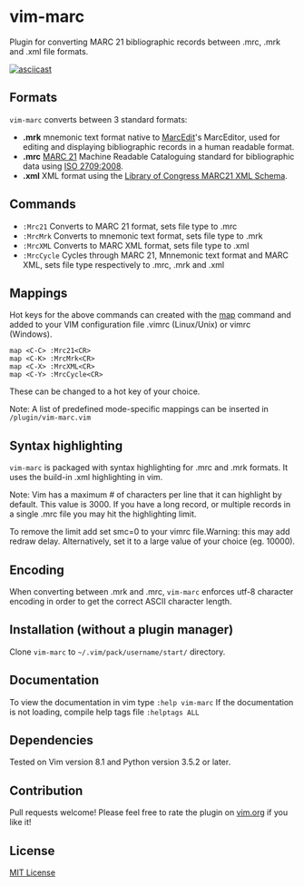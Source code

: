 # vim-marc
Plugin for converting MARC 21 bibliographic records between .mrc, .mrk and .xml file formats.

[![asciicast](https://asciinema.org/a/MgUA593GNoz1tHGAO1euIJ2oF.svg)](https://asciinema.org/a/MgUA593GNoz1tHGAO1euIJ2oF?autoplay=1&loop=1&speed=2)

## Formats
`vim-marc` converts between 3 standard formats:
- **.mrk** mnemonic text format native to [MarcEdit](https://marcedit.reeset.net/)'s MarcEditor, used for editing and displaying bibliographic records in a human readable format.
- **.mrc** [MARC 21](https://www.loc.gov/marc/bibliographic/) Machine Readable Cataloguing standard for bibliographic data using [ISO 2709:2008](https://www.iso.org/standard/41319.html).
- **.xml** XML format using the [Library of Congress MARC21 XML Schema](http://www.loc.gov/standards/marcxml/).

## Commands
- `:Mrc21`        Converts to MARC 21 format, sets file type to .mrc
- `:MrcMrk`       Converts to mnemonic text format, sets file type to .mrk
- `:MrcXML`       Converts to MARC XML format, sets file type to .xml
- `:MrcCycle`     Cycles through MARC 21, Mnnemonic text format and MARC XML, sets file type respectively to .mrc, .mrk and .xml

## Mappings
Hot keys for the above commands can created with the [map](http://vimdoc.sourceforge.net/htmldoc/map.html) command and added to your VIM configuration file .vimrc (Linux/Unix) or vimrc (Windows).

```
map <C-C> :Mrc21<CR>
map <C-K> :MrcMrk<CR>
map <C-X> :MrcXML<CR>
map <C-Y> :MrcCycle<CR>
```
These can be changed to a hot key of your choice.

Note: A list of predefined mode-specific mappings can be inserted in
`/plugin/vim-marc.vim`

## Syntax highlighting
`vim-marc` is packaged with syntax highlighting for .mrc and .mrk formats.
It uses the build-in .xml highlighting in vim.

Note: Vim has a maximum # of characters per line that it can highlight by default. This value is 3000. If you have a long record, or multiple records in a single .mrc file you may hit the highlighting limit.

To remove the limit add set smc=0 to your vimrc file.Warning: this may add redraw delay. Alternatively, set it to a large value of your choice (eg. 10000).

## Encoding
When converting between .mrk and .mrc, `vim-marc` enforces utf-8 character encoding in order to get the correct ASCII character length.

## Installation (without a plugin manager)
Clone `vim-marc` to `~/.vim/pack/username/start/` directory.

## Documentation
To view the documentation in vim type `:help vim-marc`
If the documentation is not loading, compile help tags file `:helptags ALL`

## Dependencies
Tested on Vim version 8.1 and Python version 3.5.2 or later.

## Contribution
Pull requests welcome!
Please feel free to rate the plugin on [vim.org](https://www.vim.org/scripts/script.php?script_id=5809) if you like it!

## License
[MIT License](https://opensource.org/licenses/MIT)
